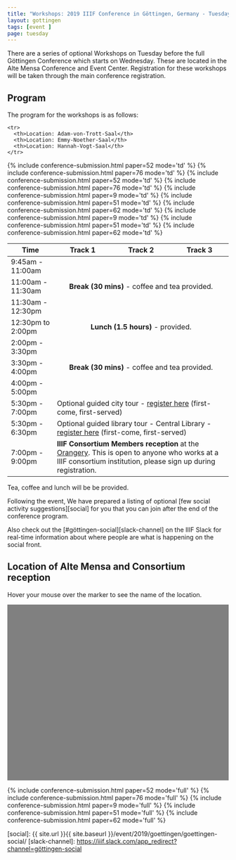 ```yaml
---
title: "Workshops: 2019 IIIF Conference in Göttingen, Germany - Tuesday 25th of June"
layout: gottingen
tags: [event ]
page: tuesday
---
```


There are a series of optional Workshops on Tuesday before the full Göttingen Conference which starts on Wednesday. These are located in the Alte Mensa Conference and Event Center. Registration for these workshops will be taken through the main conference registration.

## Program

The program for the workshops is as follows:

<table class="api-table">
  <thead>
    <tr>
      <th rowspan="2">Time</th>
      <th colspan="1">Track 1</th>
      <th colspan="1">Track 2</th>
      <th colspan="1">Track 3</th>
     </tr>

    <tr>
      <th>Location: Adam-von-Trott-Saal</th>
      <th>Location: Emmy-Noether-Saal</th>
      <th>Location: Hannah-Vogt-Saal</th>
    </tr>
  </thead>
  <tbody>
    <tr>
        <td>9:45am - 11:00am</td>
        {% include conference-submission.html paper=52 mode='td' %}
        {% include conference-submission.html paper=76 mode='td' %}
        <td>&nbsp;</td>
    </tr>
    <tr>
        <td>11:00am - 11:30am</td>
        <td colspan="3" align="center"><b>Break (30 mins)</b> - coffee and tea provided.</td>
    </tr>
    <tr>
        <td>11:30am - 12:30pm</td>
        {% include conference-submission.html paper=52 mode='td' %}
        {% include conference-submission.html paper=76 mode='td' %}
        <td>&nbsp;</td>
    </tr>
    <tr>
        <td>12:30pm to 2:00pm</td>
        <td colspan="3" align="center"><b>Lunch (1.5 hours)</b> - provided.</td>
    </tr>
    <tr>
        <td>2:00pm - 3:30pm</td>
        {% include conference-submission.html paper=9 mode='td' %}
        {% include conference-submission.html paper=51 mode='td' %}
        {% include conference-submission.html paper=62 mode='td' %}
    </tr>
    <tr>
        <td>3:30pm - 4:00pm</td>
        <td colspan="3" align="center"><b>Break (30 mins)</b> - coffee and tea provided.</td>
    </tr>
    <tr>
        <td>4:00pm - 5:00pm</td>
        {% include conference-submission.html paper=9 mode='td' %}
        {% include conference-submission.html paper=51 mode='td' %}
        {% include conference-submission.html paper=62 mode='td' %}
    </tr>
    <tr>
        <td>5:30pm - 7:00pm</td>
        <td colspan="3">Optional guided city tour - <a href="https://forms.gle/4t82DtYDaFdzF4Hr7">register here</a> (first-come, first-served)</td>
    </tr>
    <tr>
        <td>5:30pm - 6:30pm</td>
        <td colspan="3">Optional guided library tour - Central Library - <a href="https://forms.gle/Ue9vgBYKZYD8qcrx7">register here</a> (first-come, first-served)</td>
    </tr>
    <tr>
        <td>7:00pm - 9:00pm</td>
        <td colspan="3"><b>IIIF Consortium Members reception</b> at the <a href="https://www.uni-goettingen.de/en/125328.html">Orangery</a>. This is open to anyone who works at a IIIF consortium institution, please sign up during registration.</td>
    </tr>
  </tbody>
</table>

Tea, coffee and lunch will be be provided.

Following the event, We have prepared a listing of optional [few social activity suggestions][social] for you that you can join after the end of the conference program.

Also check out the [#göttingen-social][slack-channel] on the IIIF Slack for real-time information about where people are what is happening on the social front.


## Location of Alte Mensa and Consortium reception

Hover your mouse over the marker to see the name of the location.

<div id="map" style="width: 100%; height: 400px; background-color: grey;" ></div>
<script>
  function initMap() {
    var alte_mensa = {lat: 51.533486, lng: 9.937732};
    var map = new google.maps.Map(document.getElementById('map'), {
      zoom: 15,
      center: {lat: 51.535987, lng:9.937933}
    });
    var marker = new google.maps.Marker({
      position: alte_mensa,
      title: "Alte Mensa",
      map: map
    });
    var marker = new google.maps.Marker({
      position: {lat: 51.538463, lng: 9.938513},
      title: "Orangery in the Old Botanical Garden, Göttingen University",
      map: map
    });
  }
</script>

{% include conference-submission.html paper=52 mode='full' %}
{% include conference-submission.html paper=76 mode='full' %}
{% include conference-submission.html paper=9 mode='full' %}
{% include conference-submission.html paper=51 mode='full' %}
{% include conference-submission.html paper=62 mode='full' %}

<script async defer src="https://maps.googleapis.com/maps/api/js?key=AIzaSyABBvwq6o-hTwwlEaLLK7SLLPC0emBOSjE&callback=initMap" ></script>

[social]: {{ site.url }}{{ site.baseurl }}/event/2019/goettingen/goettingen-social/
[slack-channel]: https://iiif.slack.com/app_redirect?channel=göttingen-social
